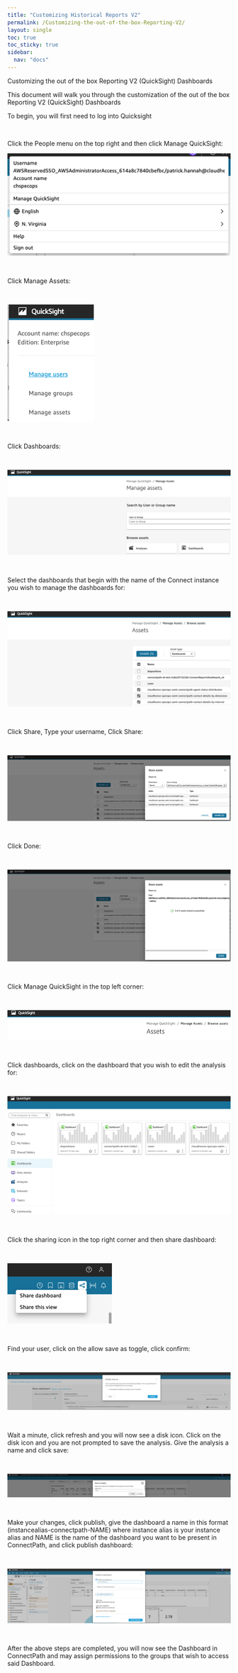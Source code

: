```yaml
---
title: "Customizing Historical Reports V2"
permalink: /Customizing-the-out-of-the-box-Reporting-V2/
layout: single
toc: true
toc_sticky: true
sidebar:
  nav: "docs"
---
```



Customizing the out of the box Reporting V2 (QuickSight) Dashboards

This document will walk you through the customization of the out of the
box Reporting V2 (QuickSight) Dashboards

To begin, you will first need to log into Quicksight

 

Click the People menu on the top right and then click Manage QuickSight:

![](Customizing-the-out-of-the-box-Reporting-V2/media/image1.png)

 

Click Manage Assets:

 

![](Customizing-the-out-of-the-box-Reporting-V2/media/image2.png)

 

Click Dashboards:

 

![](Customizing-the-out-of-the-box-Reporting-V2/media/image3.png)

 

Select the dashboards that begin with the name of the Connect instance
you wish to manage the dashboards for:

 

![](Customizing-the-out-of-the-box-Reporting-V2/media/image4.png)

 

Click Share, Type your username, Click Share:

 

![](Customizing-the-out-of-the-box-Reporting-V2/media/image5.png)

 

Click Done:

 

![](Customizing-the-out-of-the-box-Reporting-V2/media/image6.png)

 

Click Manage QuickSight in the top left corner:

 

![](Customizing-the-out-of-the-box-Reporting-V2/media/image7.png)

 

Click dashboards, click on the dashboard that you wish to edit the
analysis for:

 

![](Customizing-the-out-of-the-box-Reporting-V2/media/image8.png)

 

Click the sharing icon in the top right corner and then share dashboard:

 

![](Customizing-the-out-of-the-box-Reporting-V2/media/image9.png)

 

Find your user, click on the allow save as toggle, click confirm:

 

![](Customizing-the-out-of-the-box-Reporting-V2/media/image10.png)

 

Wait a minute, click refresh and you will now see a disk icon. Click on
the disk icon and you are not prompted to save the analysis. Give the
analysis a name and click save:

 

![](Customizing-the-out-of-the-box-Reporting-V2/media/image11.png)

 

Make your changes, click publish, give the dashboard a name in this
format (instancealias-connectpath-NAME) where instance alias is your
instance alias and NAME is the name of the dashboard you want to be
present in ConnectPath, and click publish dashboard:

 

![](Customizing-the-out-of-the-box-Reporting-V2/media/image12.png)

 

After the above steps are completed, you will now see the Dashboard in
ConnectPath and may assign permissions to the groups that wish to access
said Dashboard.
